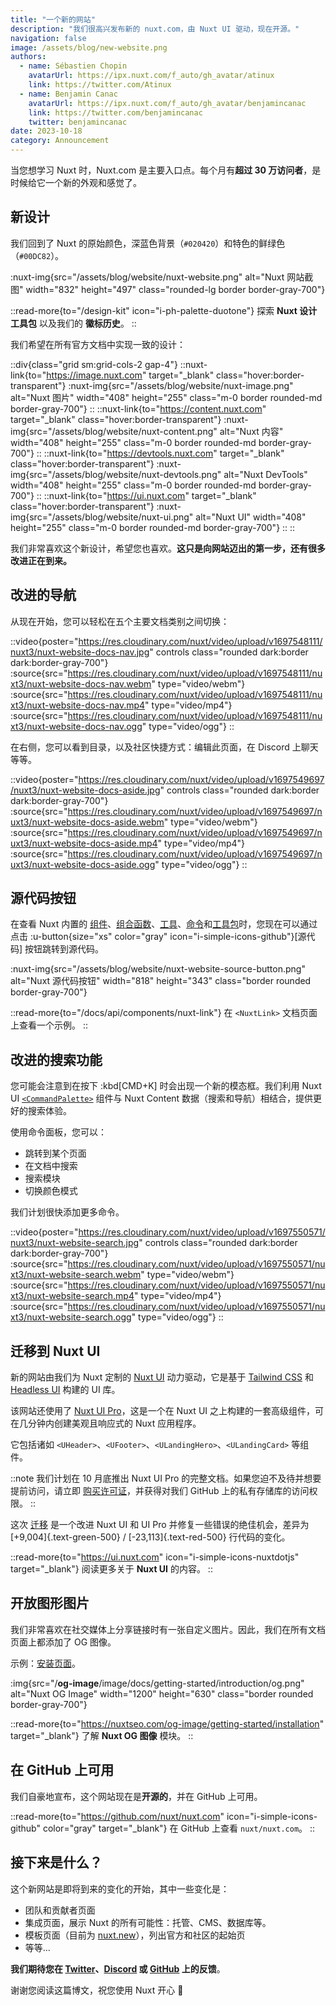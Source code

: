 ```yaml
---
title: "一个新的网站"
description: "我们很高兴发布新的 nuxt.com，由 Nuxt UI 驱动，现在开源。"
navigation: false
image: /assets/blog/new-website.png
authors:
  - name: Sébastien Chopin
    avatarUrl: https://ipx.nuxt.com/f_auto/gh_avatar/atinux
    link: https://twitter.com/Atinux
  - name: Benjamin Canac
    avatarUrl: https://ipx.nuxt.com/f_auto/gh_avatar/benjamincanac
    link: https://twitter.com/benjamincanac
    twitter: benjamincanac
date: 2023-10-18
category: Announcement
---
```


当您想学习 Nuxt 时，Nuxt.com 是主要入口点。每个月有**超过 30 万访问者**，是时候给它一个新的外观和感觉了。

## 新设计

我们回到了 Nuxt 的原始颜色，深蓝色背景（`#020420`）和特色的鲜绿色（`#00DC82`）。

:nuxt-img{src="/assets/blog/website/nuxt-website.png" alt="Nuxt 网站截图" width="832" height="497" class="rounded-lg border border-gray-700"}

::read-more{to="/design-kit" icon="i-ph-palette-duotone"}
探索 **Nuxt 设计工具包** 以及我们的 **徽标历史**。
::

我们希望在所有官方文档中实现一致的设计：

::div{class="grid sm:grid-cols-2 gap-4"}
  ::nuxt-link{to="https://image.nuxt.com" target="_blank" class="hover:border-transparent"}
    :nuxt-img{src="/assets/blog/website/nuxt-image.png" alt="Nuxt 图片" width="408" height="255" class="m-0 border rounded-md border-gray-700"}
  ::
  ::nuxt-link{to="https://content.nuxt.com" target="_blank" class="hover:border-transparent"}
    :nuxt-img{src="/assets/blog/website/nuxt-content.png" alt="Nuxt 内容" width="408" height="255" class="m-0 border rounded-md border-gray-700"}
  ::
  ::nuxt-link{to="https://devtools.nuxt.com" target="_blank" class="hover:border-transparent"}
    :nuxt-img{src="/assets/blog/website/nuxt-devtools.png" alt="Nuxt DevTools" width="408" height="255" class="m-0 border rounded-md border-gray-700"}
  ::
  ::nuxt-link{to="https://ui.nuxt.com" target="_blank" class="hover:border-transparent"}
    :nuxt-img{src="/assets/blog/website/nuxt-ui.png" alt="Nuxt UI" width="408" height="255" class="m-0 border rounded-md border-gray-700"}
  ::
::

我们非常喜欢这个新设计，希望您也喜欢。**这只是向网站迈出的第一步，还有很多改进正在到来。**

## 改进的导航

从现在开始，您可以轻松在五个主要文档类别之间切换：

::video{poster="https://res.cloudinary.com/nuxt/video/upload/v1697548111/nuxt3/nuxt-website-docs-nav.jpg" controls class="rounded dark:border dark:border-gray-700"}
  :source{src="https://res.cloudinary.com/nuxt/video/upload/v1697548111/nuxt3/nuxt-website-docs-nav.webm" type="video/webm"}
  :source{src="https://res.cloudinary.com/nuxt/video/upload/v1697548111/nuxt3/nuxt-website-docs-nav.mp4" type="video/mp4"}
  :source{src="https://res.cloudinary.com/nuxt/video/upload/v1697548111/nuxt3/nuxt-website-docs-nav.ogg" type="video/ogg"}
::

在右侧，您可以看到目录，以及社区快捷方式：编辑此页面，在 Discord 上聊天等等。

::video{poster="https://res.cloudinary.com/nuxt/video/upload/v1697549697/nuxt3/nuxt-website-docs-aside.jpg" controls class="rounded dark:border dark:border-gray-700"}
  :source{src="https://res.cloudinary.com/nuxt/video/upload/v1697549697/nuxt3/nuxt-website-docs-aside.webm" type="video/webm"}
  :source{src="https://res.cloudinary.com/nuxt/video/upload/v1697549697/nuxt3/nuxt-website-docs-aside.mp4" type="video/mp4"}
  :source{src="https://res.cloudinary.com/nuxt/video/upload/v1697549697/nuxt3/nuxt-website-docs-aside.ogg" type="video/ogg"}
::

## 源代码按钮

在查看 Nuxt 内置的 [组件](/docs/api/components)、[组合函数](/docs/api/composables)、[工具](/docs/api/utils)、[命令](/docs/api/commands)和[工具包](/docs/api/kit)时，您现在可以通过点击 :u-button{size="xs" color="gray" icon="i-simple-icons-github"}[源代码] 按钮跳转到源代码。

:nuxt-img{src="/assets/blog/website/nuxt-website-source-button.png" alt="Nuxt 源代码按钮" width="818" height="343" class="border rounded border-gray-700"}

::read-more{to="/docs/api/components/nuxt-link"}
在 `<NuxtLink>` 文档页面上查看一个示例。
::

## 改进的搜索功能

您可能会注意到在按下 :kbd[CMD+K] 时会出现一个新的模态框。我们利用 Nuxt UI [`<CommandPalette>`](https://ui.nuxt.com/navigation/command-palette) 组件与 Nuxt Content 数据（搜索和导航）相结合，提供更好的搜索体验。

使用命令面板，您可以：
- 跳转到某个页面
- 在文档中搜索
- 搜索模块
- 切换颜色模式

我们计划很快添加更多命令。

::video{poster="https://res.cloudinary.com/nuxt/video/upload/v1697550571/nuxt3/nuxt-website-search.jpg" controls class="rounded dark:border dark:border-gray-700"}
  :source{src="https://res.cloudinary.com/nuxt/video/upload/v1697550571/nuxt3/nuxt-website-search.webm" type="video/webm"}
  :source{src="https://res.cloudinary.com/nuxt/video/upload/v1697550571/nuxt3/nuxt-website-search.mp4" type="video/mp4"}
  :source{src="https://res.cloudinary.com/nuxt/video/upload/v1697550571/nuxt3/nuxt-website-search.ogg" type="video/ogg"}
::

## 迁移到 Nuxt UI

新的网站由我们为 Nuxt 定制的 [Nuxt UI](https://ui.nuxt.com) 动力驱动，它是基于 [Tailwind CSS](https://tailwindcss.com) 和 [Headless UI](https://headlessui.com/) 构建的 UI 库。

该网站还使用了 [Nuxt UI Pro](https://ui.nuxt.com/pro)，这是一个在 Nuxt UI 之上构建的一套高级组件，可在几分钟内创建美观且响应式的 Nuxt 应用程序。

它包括诸如 `<UHeader>`、`<UFooter>`、`<ULandingHero>`、`<ULandingCard>` 等组件。

::note
我们计划在 10 月底推出 Nuxt UI Pro 的完整文档。如果您迫不及待并想要提前访问，请立即 [购买许可证](https://ui.nuxt.com/pro/purchase)，并获得对我们 GitHub 上的私有存储库的访问权限。
::

这次 [迁移](https://github.com/nuxt/nuxt.com/pull/1365) 是一个改进 Nuxt UI 和 UI Pro 并修复一些错误的绝佳机会，差异为 [+9,004]{.text-green-500} / [-23,113]{.text-red-500} 行代码的变化。

::read-more{to="https://ui.nuxt.com" icon="i-simple-icons-nuxtdotjs" target="_blank"}
阅读更多关于 **Nuxt UI** 的内容。
::

## 开放图形图片

我们非常喜欢在社交媒体上分享链接时有一张自定义图片。因此，我们在所有文档页面上都添加了 OG 图像。

示例：[安装页面](/docs/getting-started/installation)。

:img{src="/__og-image__/image/docs/getting-started/introduction/og.png" alt="Nuxt OG Image" width="1200" height="630" class="border rounded border-gray-700"}

::read-more{to="https://nuxtseo.com/og-image/getting-started/installation" target="_blank"}
了解 **Nuxt OG 图像** 模块。
::

## 在 GitHub 上可用

我们自豪地宣布，这个网站现在是**开源的**，并在 GitHub 上可用。

::read-more{to="https://github.com/nuxt/nuxt.com" icon="i-simple-icons-github" color="gray" target="_blank"}
在 GitHub 上查看 `nuxt/nuxt.com`。
::

## 接下来是什么？

这个新网站是即将到来的变化的开始，其中一些变化是：
- 团队和贡献者页面
- 集成页面，展示 Nuxt 的所有可能性：托管、CMS、数据库等。
- 模板页面（目前为 [nuxt.new](https://nuxt.new)），列出官方和社区的起始页
- 等等...

**我们期待您在 [Twitter](https://twitter.com/nuxt_js)、[Discord](https://discord.com/invite/nuxt) 或 [GitHub](https://github.com/nuxt/nuxt.com) 上的反馈**。

谢谢您阅读这篇博文，祝您使用 Nuxt 开心 🤟
